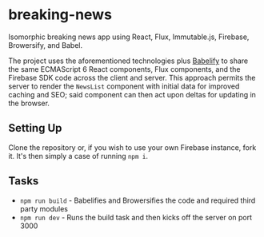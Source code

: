 # breaking-news
Isomorphic breaking news app using React, Flux, Immutable.js, Firebase, Browersify, and Babel.

The project uses the aforementioned technologies plus [Babelify](https://github.com/babel/babelify) to share the same ECMAScript 6 React components, Flux components, and the Firebase SDK code across the client and server. This approach permits the server to render the `NewsList` component with initial data for improved caching and SEO; said component can then act upon deltas for updating in the browser.

## Setting Up
Clone the repository or, if you wish to use your own Firebase instance, fork it. It's then simply a case of running `npm i`.

## Tasks
* `npm run build` - Babelifies and Browersifies the code and required third party modules
* `npm run dev` - Runs the build task and then kicks off the server on port 3000